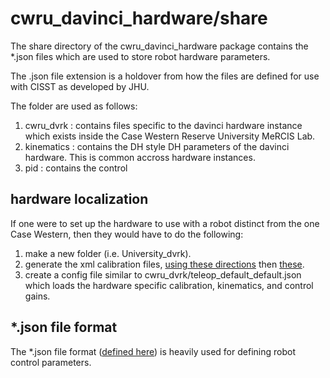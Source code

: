 # cwru_davinci_hardware/share

The share directory of the cwru_davinci_hardware package contains the *.json files which are used to store robot hardware parameters.

The .json file extension is a holdover from how the files are defined for use with CISST as developed by JHU.

The folder are used as follows:

1. cwru_dvrk : contains files specific to the davinci hardware instance which exists inside the Case Western Reserve University MeRCIS Lab.
2. kinematics : contains the DH style DH parameters of the davinci hardware. This is common accross hardware instances.
3. pid : contains the control 

## hardware localization

If one were to set up the hardware to use with a robot distinct from the one Case Western, then they would have to do the following: 

1. make a new folder (i.e. University_dvrk).
2. generate the xml calibration files, [using these directions](https://github.com/jhu-dvrk/sawIntuitiveResearchKit/wiki/XMLConfig) then [these](https://github.com/jhu-dvrk/sawIntuitiveResearchKit/wiki/Calibration).
3. create a config file similar to cwru_dvrk/teleop_default_default.json which loads the hardware specific calibration, kinematics, and control gains.


## *.json file format

The *.json file format ([defined here](https://en.wikipedia.org/wiki/JSON)) is heavily used for defining robot control parameters.